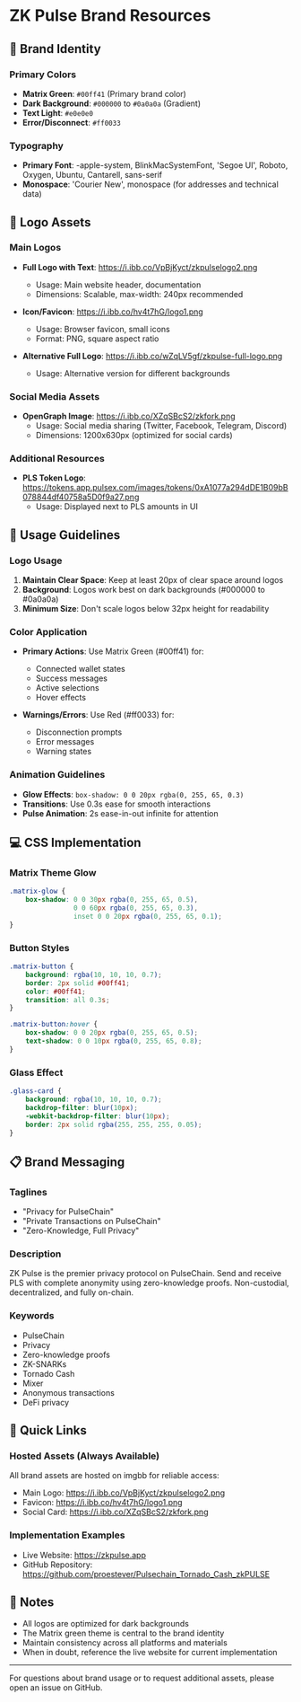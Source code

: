 # ZK Pulse Brand Resources

## 🎨 Brand Identity

### Primary Colors
- **Matrix Green**: `#00ff41` (Primary brand color)
- **Dark Background**: `#000000` to `#0a0a0a` (Gradient)
- **Text Light**: `#e0e0e0`
- **Error/Disconnect**: `#ff0033`

### Typography
- **Primary Font**: -apple-system, BlinkMacSystemFont, 'Segoe UI', Roboto, Oxygen, Ubuntu, Cantarell, sans-serif
- **Monospace**: 'Courier New', monospace (for addresses and technical data)

## 📁 Logo Assets

### Main Logos
- **Full Logo with Text**: https://i.ibb.co/VpBjKyct/zkpulselogo2.png
  - Usage: Main website header, documentation
  - Dimensions: Scalable, max-width: 240px recommended

- **Icon/Favicon**: https://i.ibb.co/hv4t7hG/logo1.png
  - Usage: Browser favicon, small icons
  - Format: PNG, square aspect ratio

- **Alternative Full Logo**: https://i.ibb.co/wZqLV5gf/zkpulse-full-logo.png
  - Usage: Alternative version for different backgrounds

### Social Media Assets
- **OpenGraph Image**: https://i.ibb.co/XZqSBcS2/zkfork.png
  - Usage: Social media sharing (Twitter, Facebook, Telegram, Discord)
  - Dimensions: 1200x630px (optimized for social cards)

### Additional Resources
- **PLS Token Logo**: https://tokens.app.pulsex.com/images/tokens/0xA1077a294dDE1B09bB078844df40758a5D0f9a27.png
  - Usage: Displayed next to PLS amounts in UI

## 🎯 Usage Guidelines

### Logo Usage
1. **Maintain Clear Space**: Keep at least 20px of clear space around logos
2. **Background**: Logos work best on dark backgrounds (#000000 to #0a0a0a)
3. **Minimum Size**: Don't scale logos below 32px height for readability

### Color Application
- **Primary Actions**: Use Matrix Green (#00ff41) for:
  - Connected wallet states
  - Success messages
  - Active selections
  - Hover effects

- **Warnings/Errors**: Use Red (#ff0033) for:
  - Disconnection prompts
  - Error messages
  - Warning states

### Animation Guidelines
- **Glow Effects**: `box-shadow: 0 0 20px rgba(0, 255, 65, 0.3)`
- **Transitions**: Use 0.3s ease for smooth interactions
- **Pulse Animation**: 2s ease-in-out infinite for attention

## 💻 CSS Implementation

### Matrix Theme Glow
```css
.matrix-glow {
    box-shadow: 0 0 30px rgba(0, 255, 65, 0.5),
                0 0 60px rgba(0, 255, 65, 0.3),
                inset 0 0 20px rgba(0, 255, 65, 0.1);
}
```

### Button Styles
```css
.matrix-button {
    background: rgba(10, 10, 10, 0.7);
    border: 2px solid #00ff41;
    color: #00ff41;
    transition: all 0.3s;
}

.matrix-button:hover {
    box-shadow: 0 0 20px rgba(0, 255, 65, 0.5);
    text-shadow: 0 0 10px rgba(0, 255, 65, 0.8);
}
```

### Glass Effect
```css
.glass-card {
    background: rgba(10, 10, 10, 0.7);
    backdrop-filter: blur(10px);
    -webkit-backdrop-filter: blur(10px);
    border: 2px solid rgba(255, 255, 255, 0.05);
}
```

## 📋 Brand Messaging

### Taglines
- "Privacy for PulseChain"
- "Private Transactions on PulseChain"
- "Zero-Knowledge, Full Privacy"

### Description
ZK Pulse is the premier privacy protocol on PulseChain. Send and receive PLS with complete anonymity using zero-knowledge proofs. Non-custodial, decentralized, and fully on-chain.

### Keywords
- PulseChain
- Privacy
- Zero-knowledge proofs
- ZK-SNARKs
- Tornado Cash
- Mixer
- Anonymous transactions
- DeFi privacy

## 🔗 Quick Links

### Hosted Assets (Always Available)
All brand assets are hosted on imgbb for reliable access:
- Main Logo: https://i.ibb.co/VpBjKyct/zkpulselogo2.png
- Favicon: https://i.ibb.co/hv4t7hG/logo1.png
- Social Card: https://i.ibb.co/XZqSBcS2/zkfork.png

### Implementation Examples
- Live Website: https://zkpulse.app
- GitHub Repository: https://github.com/proestever/Pulsechain_Tornado_Cash_zkPULSE

## 📝 Notes

- All logos are optimized for dark backgrounds
- The Matrix green theme is central to the brand identity
- Maintain consistency across all platforms and materials
- When in doubt, reference the live website for current implementation

---

For questions about brand usage or to request additional assets, please open an issue on GitHub.
